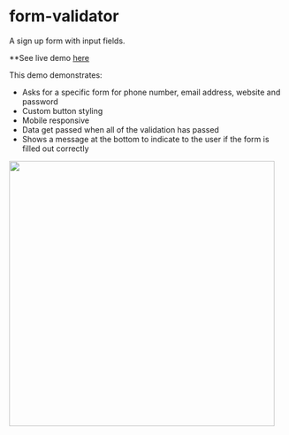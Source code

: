 # form-validator 
A sign up form with input fields.

**See live demo [here](https://smkil.github.io/form-validator/)

This demo demonstrates:
- Asks for a specific form for phone number, email address, website and password
- Custom button styling
- Mobile responsive
- Data get passed when all of the validation has passed
- Shows a message at the bottom to indicate to the user if the form is filled out correctly


<img src="https://user-images.githubusercontent.com/102183057/232869359-f4303f39-746b-4ca6-9e8f-5328b83c8766.png" width="480">
